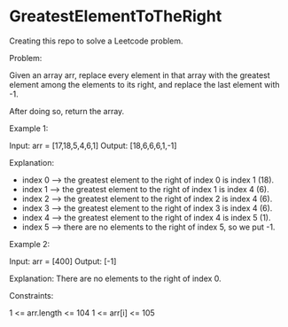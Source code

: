 # GreatestElementToTheRight

Creating this repo to solve a Leetcode problem.

Problem: 

Given an array arr, replace every element in that array with the greatest element among the elements to its right, and replace the last element with -1.

After doing so, return the array.

Example 1:

Input: arr = [17,18,5,4,6,1]
Output: [18,6,6,6,1,-1]

Explanation:

- index 0 --> the greatest element to the right of index 0 is index 1 (18).
- index 1 --> the greatest element to the right of index 1 is index 4 (6).
- index 2 --> the greatest element to the right of index 2 is index 4 (6).
- index 3 --> the greatest element to the right of index 3 is index 4 (6).
- index 4 --> the greatest element to the right of index 4 is index 5 (1).
- index 5 --> there are no elements to the right of index 5, so we put -1.

Example 2:

Input: arr = [400]
Output: [-1]

Explanation: There are no elements to the right of index 0.

Constraints:

1 <= arr.length <= 104
1 <= arr[i] <= 105
